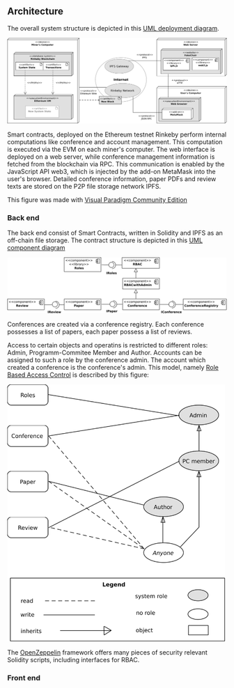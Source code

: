 ## Architecture

The overall system structure is depicted in this [UML deployment diagram](https://www.uml-diagrams.org/deployment-diagrams.html).

![Architecture](./Architecture.png)

Smart contracts, deployed on the Ethereum testnet Rinkeby perform internal computations like conference and account management. 
This computation is executed via the EVM on each miner's computer. The web interface is deployed on a web server, while conference management information is 
fetched from the blockchain via RPC. This communication is enabled by  the JavaScript API web3, which is injected by the  add-on MetaMask into the user's browser. 
Detailed conference information, paper PDFs and review texts are stored on the P2P file storage network IPFS.

This figure was made with [Visual Paradigm Community Edition](https://www.visual-paradigm.com/download/community.jsp)

### Back end

The back end consist of Smart Contracts, written in Solidity and IPFS as an off-chain file storage. The contract structure is depicted in this [UML component diagram](https://www.uml-diagrams.org/component-diagrams.html) 

<img src="./backend.png"  width="800" >

Conferences are created via a conference registry. Each conference possesses a list of papers, each paper possess a list of reviews.

Access to certain objects and operatins is restricted to different roles: Admin, Programm-Commitee Member and Author. Accounts can be assigned to such a role by the conference admin. 
The account which created a conference is the conference's admin. This model, namely [Role Based Access Control](https://de.wikipedia.org/wiki/Role_Based_Access_Control) is described by this figure:


<img src="./rbac.png"  width="500" >

The [OpenZeppelin](https://github.com/OpenZeppelin/openzeppelin-solidity) framework offers many pieces of security relevant Solidity scripts, including interfaces for RBAC.

### Front end

